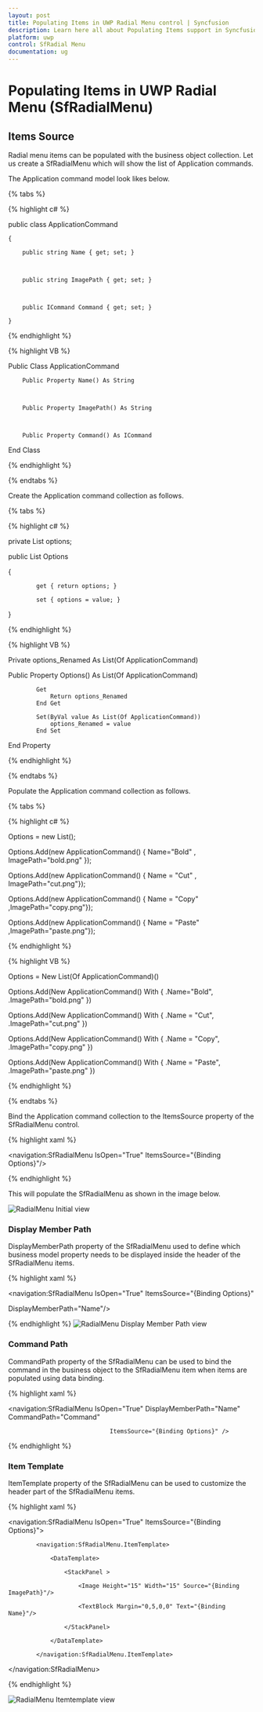 ```yaml
---
layout: post
title: Populating Items in UWP Radial Menu control | Syncfusion
description: Learn here all about Populating Items support in Syncfusion UWP Radial Menu (SfRadialMenu) control and more.
platform: uwp
control: SfRadial Menu 
documentation: ug
---
```


# Populating Items in UWP Radial Menu (SfRadialMenu)

## Items Source  

Radial menu items can be populated with the business object collection. Let us create a SfRadialMenu which will show the list of Application commands.   

The Application command model look likes below.  

{% tabs %}

{% highlight c# %}  

  public class ApplicationCommand

    {

        public string Name { get; set; }



        public string ImagePath { get; set; }



        public ICommand Command { get; set; }

    }

{% endhighlight %}

{% highlight VB %}  

  Public Class ApplicationCommand


		Public Property Name() As String



		Public Property ImagePath() As String



		Public Property Command() As ICommand

End Class

{% endhighlight %}

{% endtabs %}


Create the Application command collection as follows. 

{% tabs %}

{% highlight c# %}

private List<ApplicationCommand> options;

public List<ApplicationCommand> Options

   {

            get { return options; }

            set { options = value; }

   }

{% endhighlight %}

{% highlight VB %}

Private options_Renamed As List(Of ApplicationCommand)

Public Property Options() As List(Of ApplicationCommand)


			Get
				Return options_Renamed
			End Get

			Set(ByVal value As List(Of ApplicationCommand))
				options_Renamed = value
			End Set

End Property

{% endhighlight %}

{% endtabs %}

Populate the Application command collection as follows. 

{% tabs %}

{% highlight c# %}

 Options = new List<ApplicationCommand>(); 

 Options.Add(new ApplicationCommand() { Name="Bold" , ImagePath="bold.png" });    			  
 
 Options.Add(new ApplicationCommand() { Name = "Cut" , ImagePath="cut.png"}); 

 Options.Add(new ApplicationCommand() { Name = "Copy" ,ImagePath="copy.png"}); 

 Options.Add(new ApplicationCommand() { Name = "Paste" ,ImagePath="paste.png"});

{% endhighlight %}

{% highlight VB %}

 Options = New List(Of ApplicationCommand)()

 Options.Add(New ApplicationCommand() With {
	 .Name="Bold",
	 .ImagePath="bold.png"
 })

 Options.Add(New ApplicationCommand() With {
	 .Name = "Cut",
	 .ImagePath="cut.png"
 })

 Options.Add(New ApplicationCommand() With {
	 .Name = "Copy",
	 .ImagePath="copy.png"
 })

 Options.Add(New ApplicationCommand() With {
	 .Name = "Paste",
	 .ImagePath="paste.png"
 })

{% endhighlight %}

{% endtabs %}

Bind the Application command collection to the ItemsSource property of the SfRadialMenu control. 

{% highlight xaml %}

<navigation:SfRadialMenu IsOpen="True" ItemsSource="{Binding Options}"/>

{% endhighlight %}

This will populate the SfRadialMenu as shown in the image below. 

![RadialMenu Initial view](Populating-Items_images/Populating-Items_img1.png)



### Display Member Path 

DisplayMemberPath property of the SfRadialMenu used to define which business model property needs to be displayed inside the header of the SfRadialMenu items.  

{% highlight xaml %}



<navigation:SfRadialMenu IsOpen="True" ItemsSource="{Binding Options}"

DisplayMemberPath="Name"/>



{% endhighlight %}
![RadialMenu Display Member Path view](Populating-Items_images/Populating-Items_img2.png)

### Command Path

CommandPath property of the SfRadialMenu can be used to bind the command in the business object to the SfRadialMenu item when items are populated using data binding. 

{% highlight xaml %}



<navigation:SfRadialMenu IsOpen="True" DisplayMemberPath="Name" CommandPath="Command"

                                 ItemsSource="{Binding Options}" />


{% endhighlight %}

### Item Template 

ItemTemplate property of the SfRadialMenu can be used to customize the header part of the SfRadialMenu items.  

{% highlight xaml %}   

<navigation:SfRadialMenu IsOpen="True" ItemsSource="{Binding Options}">

            <navigation:SfRadialMenu.ItemTemplate>

                <DataTemplate>

                    <StackPanel >

                        <Image Height="15" Width="15" Source="{Binding ImagePath}"/>

                        <TextBlock Margin="0,5,0,0" Text="{Binding Name}"/>

                    </StackPanel>

                </DataTemplate>

            </navigation:SfRadialMenu.ItemTemplate>

   </navigation:SfRadialMenu>

{% endhighlight %}


![RadialMenu Itemtemplate view](Populating-Items_images/Populating-Items_img3.png)







